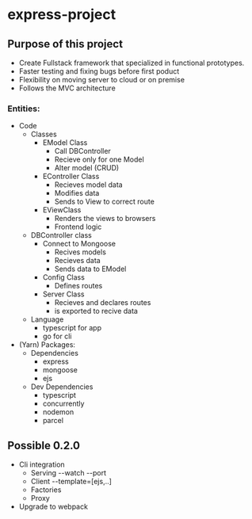 # express-project

## Purpose of this project

- Create Fullstack framework that specialized in functional prototypes.
- Faster testing and fixing bugs before first poduct
- Flexibility on moving server to cloud or on premise
- Follows the MVC architecture

### Entities:

- Code
  - Classes
    - EModel Class
      - Call DBController
      - Recieve only for one Model
      - Alter model (CRUD)
    - EController Class
      - Recieves model data
      - Modifies data
      - Sends to View to correct route
    - EViewClass
      - Renders the views to browsers
      - Frontend logic
  - DBController class
    - Connect to Mongoose
      - Recives models
      - Recieves data
      - Sends data to EModel
    - Config Class
      - Defines routes
    - Server Class
      - Recieves and declares routes&#x20;
      - is exported to recive data
  - Language
    - typescript for app
    - go for cli
- (Yarn) Packages:
  - Dependencies
    - express
    - mongoose
    - ejs
  - Dev Dependencies
    - typescript
    - concurrently
    - nodemon
    - parcel
      <br>

## Possible 0.2.0

- Cli integration
  - Serving --watch --port
  - Client --template=\[ejs,..]&#x20;
  - Factories
  - Proxy
- Upgrade to webpack

<br>
